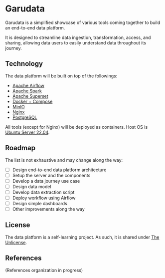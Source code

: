 # Garudata

Garudata is a simplified showcase of various tools coming together to build an end-to-end data platform.

It is designed to streamline data ingestion, transformation, access, and sharing, allowing data users to easily understand data throughout its journey.

## Technology

The data platform will be built on top of the followings:
* [Apache Airflow][url-airflow]
* [Apache Spark][url-spark]
* [Apache Superset][url-superset]
* [Docker + Compose][url-docker]
* [MinIO][url-minio]
* [Nginx][url-nginx]
* [PostgreSQL][url-psql]

All tools (except for Nginx) will be deployed as containers. Host OS is [Ubuntu Server 22.04][url-ubuntu].

## Roadmap

The list is not exhaustive and may change along the way:
- [ ] Design end-to-end data platform architecture
- [ ] Setup the server and the components
- [ ] Develop a data journey use case
- [ ] Design data model
- [ ] Develop data extraction script
- [ ] Deploy workflow using Airflow
- [ ] Design simple dashboards
- [ ] Other improvements along the way

## License

The data platform is a self-learning project. As such, it is shared under [The Unlicense](/UNLICENSE.txt).


## References

(References organization in progress)


<!-- Links -->
[url-airflow]: https://airflow.apache.org/ "Apache Airflow"
[url-spark]: https://spark.apache.org/ "Apache Spark"
[url-superset]: https://superset.apache.org/ "Apache Superset"
[url-docker]: https://docs.docker.com/compose/ "Docker + Compose"
[url-minio]: https://min.io/ "MinIO"
[url-nginx]: https://nginx.org/ "Nginx"
[url-psql]: https://www.postgresql.org/ "PostgreSQL"
[url-ubuntu]: https://discourse.ubuntu.com/t/jammy-jellyfish-release-notes/24668 "Ubuntu 22.04 - Jammy Jellyfish"
